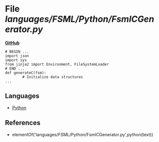 # File _languages/FSML/Python/FsmlCGenerator.py_
**[GitHub](https://github.com/softlang/yas/blob/master/languages/FSML/Python/FsmlCGenerator.py)**
```
# BEGIN ...
import json
import sys
from jinja2 import Environment, FileSystemLoader
# END ...
def generateC(fsm):
        # Initialize data structures
...
```

## Languages
* [Python](../languages/Python.md)

## References
* elementOf('languages/FSML/Python/FsmlCGenerator.py',python(text))
